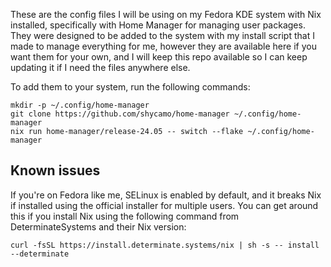 These are the config files I will be using on my Fedora KDE system with Nix installed, specifically with Home Manager for managing user packages. They were designed to be added to the system with my install script that I made to manage everything for me, however they are available here if you want them for your own, and I will keep this repo available so I can keep updating it if I need the files anywhere else.

To add them to your system, run the following commands:
```shell,
mkdir -p ~/.config/home-manager
git clone https://github.com/shycamo/home-manager ~/.config/home-manager
nix run home-manager/release-24.05 -- switch --flake ~/.config/home-manager
```

## Known issues
If you're on Fedora like me, SELinux is enabled by default, and it breaks Nix if installed using the official installer for multiple users. You can get around this if you install Nix using the following command from DeterminateSystems and their Nix version:

```shell,
curl -fsSL https://install.determinate.systems/nix | sh -s -- install --determinate
```
